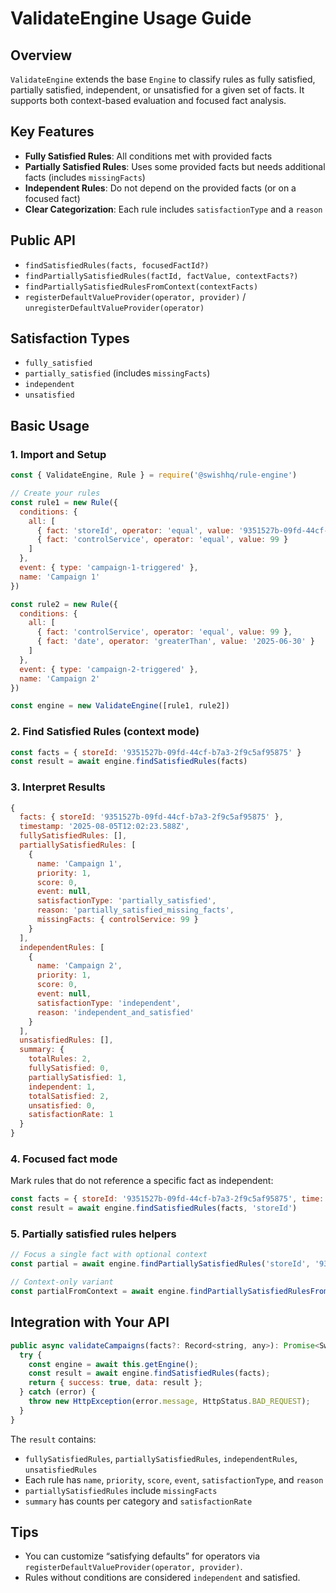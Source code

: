 # ValidateEngine Usage Guide

## Overview

`ValidateEngine` extends the base `Engine` to classify rules as fully satisfied, partially satisfied, independent, or unsatisfied for a given set of facts. It supports both context-based evaluation and focused fact analysis.

## Key Features

- **Fully Satisfied Rules**: All conditions met with provided facts
- **Partially Satisfied Rules**: Uses some provided facts but needs additional facts (includes `missingFacts`)
- **Independent Rules**: Do not depend on the provided facts (or on a focused fact)
- **Clear Categorization**: Each rule includes `satisfactionType` and a `reason`

## Public API

- `findSatisfiedRules(facts, focusedFactId?)`
- `findPartiallySatisfiedRules(factId, factValue, contextFacts?)`
- `findPartiallySatisfiedRulesFromContext(contextFacts)`
- `registerDefaultValueProvider(operator, provider)` / `unregisterDefaultValueProvider(operator)`

## Satisfaction Types

- `fully_satisfied`
- `partially_satisfied` (includes `missingFacts`)
- `independent`
- `unsatisfied`

## Basic Usage

### 1. Import and Setup

```javascript
const { ValidateEngine, Rule } = require('@swishhq/rule-engine')

// Create your rules
const rule1 = new Rule({
  conditions: {
    all: [
      { fact: 'storeId', operator: 'equal', value: '9351527b-09fd-44cf-b7a3-2f9c5af95875' },
      { fact: 'controlService', operator: 'equal', value: 99 }
    ]
  },
  event: { type: 'campaign-1-triggered' },
  name: 'Campaign 1'
})

const rule2 = new Rule({
  conditions: {
    all: [
      { fact: 'controlService', operator: 'equal', value: 99 },
      { fact: 'date', operator: 'greaterThan', value: '2025-06-30' }
    ]
  },
  event: { type: 'campaign-2-triggered' },
  name: 'Campaign 2'
})

const engine = new ValidateEngine([rule1, rule2])
```

### 2. Find Satisfied Rules (context mode)

```javascript
const facts = { storeId: '9351527b-09fd-44cf-b7a3-2f9c5af95875' }
const result = await engine.findSatisfiedRules(facts)
```

### 3. Interpret Results

```javascript
{
  facts: { storeId: '9351527b-09fd-44cf-b7a3-2f9c5af95875' },
  timestamp: '2025-08-05T12:02:23.588Z',
  fullySatisfiedRules: [],
  partiallySatisfiedRules: [
    {
      name: 'Campaign 1',
      priority: 1,
      score: 0,
      event: null,
      satisfactionType: 'partially_satisfied',
      reason: 'partially_satisfied_missing_facts',
      missingFacts: { controlService: 99 }
    }
  ],
  independentRules: [
    {
      name: 'Campaign 2',
      priority: 1,
      score: 0,
      event: null,
      satisfactionType: 'independent',
      reason: 'independent_and_satisfied'
    }
  ],
  unsatisfiedRules: [],
  summary: {
    totalRules: 2,
    fullySatisfied: 0,
    partiallySatisfied: 1,
    independent: 1,
    totalSatisfied: 2,
    unsatisfied: 0,
    satisfactionRate: 1
  }
}
```

### 4. Focused fact mode

Mark rules that do not reference a specific fact as independent:

```javascript
const facts = { storeId: '9351527b-09fd-44cf-b7a3-2f9c5af95875', time: '22:30' }
const result = await engine.findSatisfiedRules(facts, 'storeId')
```

### 5. Partially satisfied rules helpers

```javascript
// Focus a single fact with optional context
const partial = await engine.findPartiallySatisfiedRules('storeId', '9351...', { time: '22:30' })

// Context-only variant
const partialFromContext = await engine.findPartiallySatisfiedRulesFromContext({ storeId: '9351...' })
```

## Integration with Your API

```javascript
public async validateCampaigns(facts?: Record<string, any>): Promise<SwishResponse<any>> {
  try {
    const engine = await this.getEngine();
    const result = await engine.findSatisfiedRules(facts);
    return { success: true, data: result };
  } catch (error) {
    throw new HttpException(error.message, HttpStatus.BAD_REQUEST);
  }
}
```

The `result` contains:
- `fullySatisfiedRules`, `partiallySatisfiedRules`, `independentRules`, `unsatisfiedRules`
- Each rule has `name`, `priority`, `score`, `event`, `satisfactionType`, and `reason`
- `partiallySatisfiedRules` include `missingFacts`
- `summary` has counts per category and `satisfactionRate`

## Tips

- You can customize “satisfying defaults” for operators via `registerDefaultValueProvider(operator, provider)`.
- Rules without conditions are considered `independent` and satisfied.